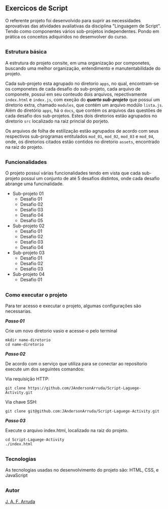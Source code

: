 ## Exercicos de Script
O referente projeto foi desenvolvido para suprir as necessidades aprovativas das atividades avaliativas da disciplina "Linguagem de Script". Tendo como componentes vários sob-projetos independentes. Pondo em prática os conceitos adiquiridos no desemvolver do curso.
##

### Estrutura básica
A estrutura do projeto consite, em uma organização por componetes, buscando uma melhor organização, entendimento e manutentabilidade do projeto.

Cada sub-projeto esta agrupado no diretorio ```apps```, no qual, encontram-se os componetes de cada desafio do sub-projeto, cada arquivo de componete, possuí em seu conteudo dois arquivos, repectivamente ```index.html``` e  ```index.js```, com exeção do ***quarto sub-projeto*** que possuí um diretorio extra, chamado ```modules```, que contém um arquivo modúlo ```lista.js```. Além do diretório ```apps```, há o ```docs```, que contém os arquivos das questões de cada desafio dos sub-projetos. Estes dois diretorios estão agrupados no diretorio ```src``` localizado na raiz princial do porjeto.

Os arquivos de folha de estilização estão agrupados de acordo com seus respectivos sub-programas entitulados ```mod_01```, ```mod_02```, ```mod_03``` e ```mod_04```, onde, os diretorios citados estão contidos no diretorio ```assets```, encontrado na raiz do projeto.
##

### Funcionalidades
O projeto possuí várias funcionalidades tendo em vista que cada sub-projeto possuí um conjunto de até 5 desafios distintos, onde cada desafio abrange uma funcinalidade.

* Sub-projeto 01
  * Desafio 01
  * Desafio 02
  * Desafio 03
  * Desafio 04
  * Desafio 05
* Sub-projeto 02
  * Desafio 01
  * Desafio 02
  * Desafio 03
  * Desafio 04
* Sub-projeto 03
  * Desafio 01
  * Desafio 02
  * Desafio 03
* Sub-projeto 04
  * Desafio 01
##

### Como executar o projeto
Para ter acesso e executar o projeto, algumas configurações são necessarias.

***Passo 01***

Crie um novo diretorio vasio e acesse-o pelo terminal
```
mkdir name-diretorio
cd name-diretorio
```

***Passo 02***

De acordo com o serviço que utiliza para se conectar ao repositorio execute um dos seguintes comandos:

Via requisição HTTP:
``` 
git clone https://github.com/JAndersonArruda/Script-Laguege-Activity.git
```
Via chave SSH:
``` 
git clone git@github.com:JAndersonArruda/Script-Laguege-Activity.git
```

***Passo 03***

Execute o arquivo index.html, localizado na raiz do projeto.
```
cd Script-Laguege-Activity
./index.html
```
##

### Tecnologias 
As tecnologias usadas no desenvolvimento do projeto são: HTML, CSS, e JavaScript
##

### Autor
[J. A. F. Arruda](https://github.com/JAndersonArruda/)
